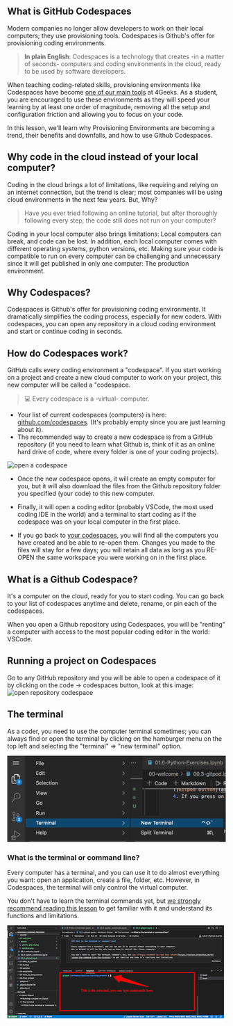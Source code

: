 ## What is GitHub Codespaces

Modern companies no longer allow developers to work on their local computers; they use provisioning tools. Codespaces is Github's offer for provisioning coding environments. 

> **In plain English**: Codespaces is a technology that creates -in a matter of seconds- computers and coding environments in the cloud, ready to be used by software developers.

When teaching coding-related skills, provisioning environments like Codespaces have become [one of our main tools](https://4geeks.com/lesson/4geeks-teaching-tools) at 4Geeks. As a student, you are encouraged to use these environments as they will speed your learning by at least one order of magnitude, removing all the setup and configuration friction and allowing you to focus on your code.

In this lesson, we'll learn why Provisioning Environments are becoming a trend, their benefits and downfalls, and how to use Github Codespaces.

## Why code in the cloud instead of your local computer?

Coding in the cloud brings a lot of limitations, like requiring and relying on an internet connection, but the trend is clear; most companies will be using cloud environments in the next few years. But, Why?

> Have you ever tried following an online tutorial, but after thoroughly following every step, the code still does not run on your computer?

Coding in your local computer also brings limitations: Local computers can break, and code can be lost. In addition, each local computer comes with different operating systems, python versions, etc. Making sure your code is compatible to run on every computer can be challenging and unnecessary since it will get published in only one computer: The production environment.

## Why Codespaces?

Codespaces is Github's offer for provisioning coding environments. It dramatically simplifies the coding process, especially for new coders.
With codespaces, you can open any repository in a cloud coding environment and start or continue coding in seconds.

## How do Codespaces work?

GitHub calls every coding environment a "codespace". If you start working on a project and create a new cloud computer to work on your project, this new computer will be called a "codespace. 

> 💻 Every codespace is a -virtual- computer.

- Your list of current codespaces (computers) is here: [github.com/codespaces](https://github.com/codespaces). (It's probably empty since you are just learning about it).
- The recommended way to create a new codespace is from a GitHub repository (if you need to learn what Github is, think of it as an online hard drive of code, where every folder is one of your coding projects).

![open a codespace](https://github.com/breatheco-de/content/blob/master/src/assets/images/create-codespace.gif?raw=true)

- Once the new codespace opens, it will create an empty computer for you, but it will also download the files from the Github repository folder you specified (your code) to this new computer.

- Finally, it will open a coding editor (probably VSCode, the most used coding IDE in the world) and a terminal to start coding as if the codespace was on your local computer in the first place.

- If you go back to [your codespaces](https://github.com/codespaces), you will find all the computers you have created and be able to re-open them. Changes you made to the files will stay for a few days; you will retain all data as long as you RE-OPEN the same workspace you were working on in the first place.

## What is a Github Codespace?

It's a computer on the cloud, ready for you to start coding. You can go back to your list of codespaces anytime and delete, rename, or pin each of the codespaces.

When you open a Github repository using Codespaces, you will be "renting" a computer with access to the most popular coding editor in the world: VSCode.

## Running a project on Codespaces

Go to any GitHub repository and you will be able to open a codespace of it by clicking on the code -> codespaces button, look at this image:
![open repository codespace](https://github.com/breatheco-de/content/blob/master/src/assets/images/open-codespace.png?raw=true)

## The terminal

As a coder, you need to use the computer terminal sometimes; you can always find or open the terminal by clicking on the hamburger menu on the top left and selecting the "terminal" => "new terminal" option.

![](https://github.com/breatheco-de/content/raw/master/src/assets/images/terminal.png?raw=true)

### What is the terminal or command line?

Every computer has a terminal, and you can use it to do almost everything you want: open an application, create a file, folder, etc. However, in Codespaces, the terminal will only control the virtual computer.

You don't have to learn the terminal commands yet, but [we strongly recommend reading this lesson](https://4geeks.com/lesson/the-command-line-the-terminal) to get familiar with it and understand its functions and limitations.

![terminal command](https://github.com/breatheco-de/content/blob/master/src/assets/images/terminal-command.png?raw=true)
